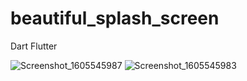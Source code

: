 # beautiful_splash_screen
Dart Flutter


![Screenshot_1605545987](https://user-images.githubusercontent.com/16439495/99283867-56769100-2814-11eb-872e-c097c86620d9.png)
![Screenshot_1605545983](https://user-images.githubusercontent.com/16439495/99283870-570f2780-2814-11eb-949b-7e7e489e4608.png)

